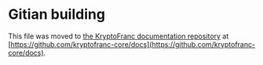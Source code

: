 Gitian building
================

This file was moved to [the KryptoFranc documentation repository](https://github.com/kryptofranc-core/docs/blob/master/gitian-building.md) at [https://github.com/kryptofranc-core/docs](https://github.com/kryptofranc-core/docs).
